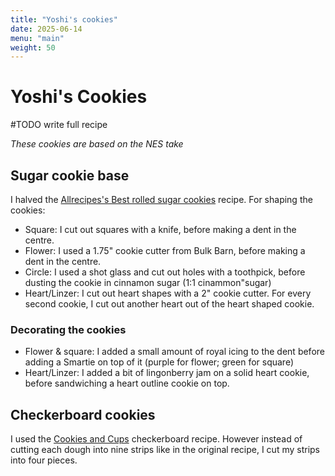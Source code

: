 ```yaml
---
title: "Yoshi's cookies"
date: 2025-06-14
menu: "main"
weight: 50
---
```


# Yoshi's Cookies

#TODO write full recipe

*These cookies are based on the NES take*

## Sugar cookie base

I halved the [Allrecipes's Best rolled sugar cookies](https://www.allrecipes.com/recipe/10402/the-best-rolled-sugar-cookies/) recipe. For shaping the cookies:
* Square: I cut out squares with a knife, before making a dent in the centre.
* Flower: I used a 1.75" cookie cutter from Bulk Barn, before making a dent in the centre.
* Circle: I used a shot glass and cut out holes with a toothpick, before dusting the cookie in cinnamon sugar (1:1 cinammon"sugar)
* Heart/Linzer: I cut out heart shapes with a 2" cookie cutter. For every second cookie, I cut out another heart out of the heart shaped cookie.

### Decorating the cookies
* Flower & square: I added a small amount of royal icing to the dent before adding a Smartie on top of it (purple for flower; green for square)
* Heart/Linzer: I added a bit of lingonberry jam on a solid heart cookie, before sandwiching a heart outline cookie on top.

## Checkerboard cookies

I used the [Cookies and Cups](https://cookiesandcups.com/checkerboard-cookies/) checkerboard recipe. However instead of cutting each dough into nine strips like in the original recipe, I cut my strips into four pieces.